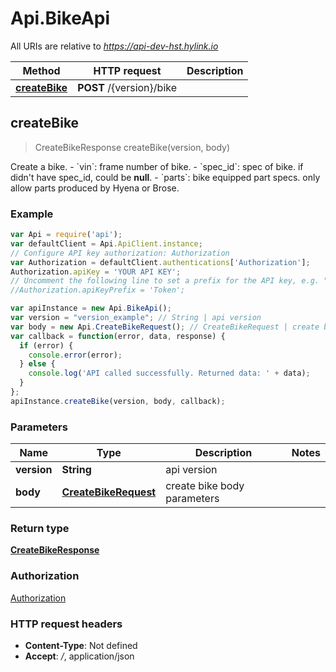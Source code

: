 # Api.BikeApi

All URIs are relative to *https://api-dev-hst.hylink.io*

Method | HTTP request | Description
------------- | ------------- | -------------
[**createBike**](BikeApi.md#createBike) | **POST** /{version}/bike | 



## createBike

> CreateBikeResponse createBike(version, body)



Create a bike.  - &#x60;vin&#x60;: frame number of bike. - &#x60;spec_id&#x60;: spec of bike. if didn&#39;t have spec_id, could be **null**. - &#x60;parts&#x60;: bike equipped part specs. only allow parts produced by Hyena or Brose.

### Example

```javascript
var Api = require('api');
var defaultClient = Api.ApiClient.instance;
// Configure API key authorization: Authorization
var Authorization = defaultClient.authentications['Authorization'];
Authorization.apiKey = 'YOUR API KEY';
// Uncomment the following line to set a prefix for the API key, e.g. "Token" (defaults to null)
//Authorization.apiKeyPrefix = 'Token';

var apiInstance = new Api.BikeApi();
var version = "version_example"; // String | api version
var body = new Api.CreateBikeRequest(); // CreateBikeRequest | create bike body parameters
var callback = function(error, data, response) {
  if (error) {
    console.error(error);
  } else {
    console.log('API called successfully. Returned data: ' + data);
  }
};
apiInstance.createBike(version, body, callback);
```

### Parameters



Name | Type | Description  | Notes
------------- | ------------- | ------------- | -------------
 **version** | **String**| api version | 
 **body** | [**CreateBikeRequest**](CreateBikeRequest.md)| create bike body parameters | 

### Return type

[**CreateBikeResponse**](CreateBikeResponse.md)

### Authorization

[Authorization](../README.md#Authorization)

### HTTP request headers

- **Content-Type**: Not defined
- **Accept**: */*, application/json

